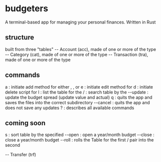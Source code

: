 # budgeters

A terminal-based app for managing your personal finances. Written in Rust

## structure

built from three "tables"
-- Account (acc), made of one or more of the <Account> type
-- Category (cat), made of one or more of the <Category> type
-- Transaction (tra), made of one or more of the <Transaction> type

## commands

a <type> : initiate add method for either <Account>, <Category>, or <Transaction>
e <type> : initiate edit method for <type>
d <type> : initiate delete script for <type>
l <type> : list the table for the <type>
/ <query> : search <Transaction> table by the <string>
--update : update the budget spread (update <Account> value and <Category> actual)
q : quits the app and saves the files into the correct subdirectory
--cancel : quits the app and does not save any updates
? : describes all available commands

## coming soon
s <field> : sort <Transaction> table by the specified <field>
--open : open a year/month budget
--close : close a year/month budget
--roll <month> <year> <month> <year> : rolls the Table for the first <month>/<year> pair into the second

-- Transfer (trf)

